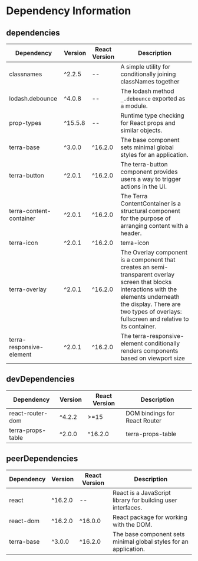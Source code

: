 # Dependency Information

## dependencies
| Dependency | Version | React Version | Description |
|-|-|-|-|
| classnames | ^2.2.5 | -- | A simple utility for conditionally joining classNames together |
| lodash.debounce | ^4.0.8 | -- | The lodash method `_.debounce` exported as a module. |
| prop-types | ^15.5.8 | -- | Runtime type checking for React props and similar objects. |
| terra-base | ^3.0.0 | ^16.2.0 | The base component sets minimal global styles for an application. |
| terra-button | ^2.0.1 | ^16.2.0 | The terra-button component provides users a way to trigger actions in the UI. |
| terra-content-container | ^2.0.1 | ^16.2.0 | The Terra ContentContainer is a structural component for the purpose of arranging content with a header. |
| terra-icon | ^2.0.1 | ^16.2.0 | terra-icon |
| terra-overlay | ^2.0.1 | ^16.2.0 | The Overlay component is a component that creates an semi-transparent overlay screen that blocks interactions with the elements underneath the display. There are two types of overlays: fullscreen and relative to its container. |
| terra-responsive-element | ^2.0.1 | ^16.2.0 | The terra-responsive-element conditionally renders components based on viewport size |

## devDependencies
| Dependency | Version | React Version | Description |
|-|-|-|-|
| react-router-dom | ^4.2.2 | >=15 | DOM bindings for React Router |
| terra-props-table | ^2.0.0 | ^16.2.0 | terra-props-table |

## peerDependencies
| Dependency | Version | React Version | Description |
|-|-|-|-|
| react | ^16.2.0 | -- | React is a JavaScript library for building user interfaces. |
| react-dom | ^16.2.0 | ^16.0.0 | React package for working with the DOM. |
| terra-base | ^3.0.0 | ^16.2.0 | The base component sets minimal global styles for an application. |

